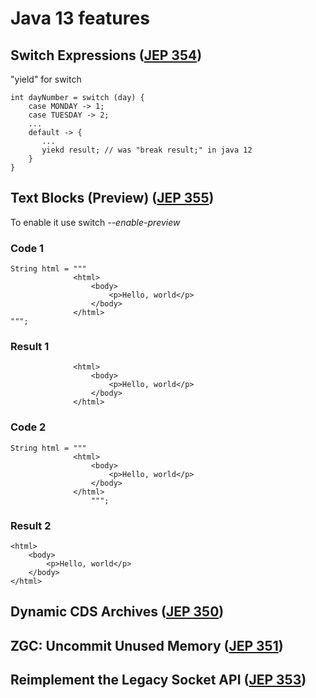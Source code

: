 # Java 13 features


## Switch Expressions ([JEP 354](https://openjdk.java.net/jeps/354))
"yield" for switch
```
int dayNumber = switch (day) {
    case MONDAY -> 1;
    case TUESDAY -> 2;
    ...
    default -> {
       ...
       yiekd result; // was "break result;" in java 12
    }
}
```
## Text Blocks (Preview) ([JEP 355](https://openjdk.java.net/jeps/355))
To enable it use switch _--enable-preview_
### Code 1
```
String html = """
              <html>
                  <body>
                      <p>Hello, world</p>
                  </body>
              </html>
""";
```
### Result 1
```
              <html>
                  <body>
                      <p>Hello, world</p>
                  </body>
              </html>
```
### Code 2
```
String html = """
              <html>
                  <body>
                      <p>Hello, world</p>
                  </body>
              </html>
                  """;
```
### Result 2
```
<html>
    <body>
        <p>Hello, world</p>
    </body>
</html>
```
## Dynamic CDS Archives ([JEP 350](https://openjdk.java.net/jeps/350))
## ZGC: Uncommit Unused Memory ([JEP 351](https://openjdk.java.net/jeps/351))
## Reimplement the Legacy Socket API ([JEP 353](https://openjdk.java.net/jeps/353)) 

